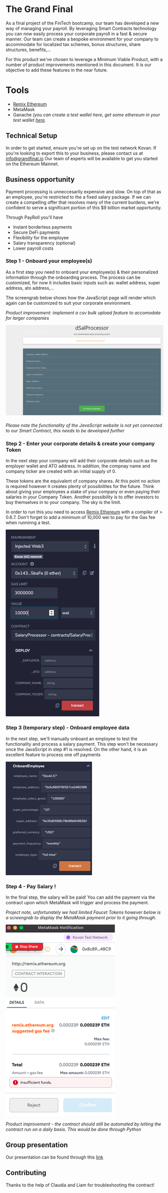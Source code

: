 # The Grand Final

As a final project of the FinTech bootcamp, our team has developed a new way of managing your payroll. 
By leveraging Smart Contracts technology you can now easily process your corporate payroll in a fast & secure manner. 
Our team can create a bespoke environment for your company to accommodate for localized tax schemes, bonus structures, share structures, benefits,... 

For this product we've chosen to leverage a Minimum Viable Product, with a number of product improvements mentioned in this document. 
It is our objective to add these features in the near future. 

# Tools

* [Remix Ethereum](http://remix.ethereum.org/)
* MetaMask
* Ganache _(you can create a test wallet here, get some ethereum in your test wallet [here](https://faucet.ropsten.be/)._

## Technical Setup 

In order to get started, ensure you're set up on the test network Kovan. 
If you're looking to export this to your business, please contact us at info@grandfinal.io
Our team of experts will be available to get you started on the Ethereum Mainnet. 

## Business opportunity 

Payment processing is unneccesarily expensive and slow. On top of that as an employee, you're restricted to the a fixed salary package. 
If we can create a compelling offer that resolves many of the current burdens, we're confident to serve a significant portion of this $9 billion market opportunity. 

Through PayRoll you'll have 

* Instant borderless payments
* Secure DeFi payments 
* Flexibility for the employee 
* Salary transparency (optional)
* Lower payroll costs


### Step 1 - Onboard your employee(s)

As a first step you need to onboard your employee(s) & their personalized information through the onboarding process. 
The process can be customized, for now it includes basic inputs such as: wallet address, super address, ato address,... 

The screengrab below shows how the JavaScript page will render which again can be customized to suit your corporate environment. 

_Product improvement: implement a csv bulk upload feature to accomodate for larger companies_ 

![Onboarding](Onboarding.png)

_Please note the functionality of the JavaScript website is not yet connected to our Smart Contract, this needs to be developed further_ 

### Step 2 - Enter your corporate details & create your company Token

In the next step your company will add their corporate details such as the employer wallet and ATO address.
In addition, the compnay name and company ticker are created with an initial supply of 0. 

These tokens are the equivalent of company shares. At this point no action is required however it creates plenty of possibiilites for the future. 
Think about giving your employees a stake of your company or even paying their salaries in your Company Token. Another possibility is to offer investors to buy themselves in to your company. The sky is the limit. 

In order to run this you need to access [Remix Ethereum](http://remix.ethereum.org/) with a compiler of > 0.6.7. 
Don't forget to add a minimum of 10,000 wei to pay for the Gas fee when runninng a test. 

![Contract Deployment](ContractDeployment.png)


### Step 3 (temporary step) - Onboard employee data 

In the next step, we'll manually onboard an employee to test the functionality and process a salary payment. 
This step won't be necessary once the JavaScript in step #1 is resolved. 
On the other hand, it is an excellent feature to process one off payments 

![Onboard Employee](OnboardEmployee.png)

### Step 4 - Pay Salary ! 

In the final step, the salary will be paid! You can add the payment via the contract upon which MetaMask will trigger and process the payment. 

_Project note, unfortunately we had limited Faucet Tokens however below is a screengrab to display the MetaMask payment prior to it going through._ 

![Metamask_payment](Metamask_payment.png)

_Product improvement - the contract should still be automated by letting the contract run on a daily basis. This would be done through Python_ 


## Group presentation 

Our presentation can be found through this [link](https://docs.google.com/presentation/d/1pkGtXf4Ycx3PfIZa1DaqCv7liGBZAai46s1rgbe8NMY/edit#slide=id.p)


## Contributing
Thanks to the help of Claudia and Liam for troubleshooting the contract!
